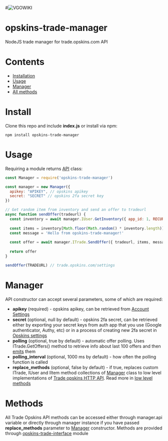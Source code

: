 #<img src="https://vgowiki.com/vgowiki3.png" alt="VGOWIKI"> 

# opskins-trade-manager
NodeJS trade manager for trade.opskins.com API

# Contents
- [Installation](#install)
- [Usage](#usage)
- [Manager](#manager)
- [All methods](#methods)


# Install
Clone this repo and include **index.js** or install via npm:
```
npm install opskins-trade-manager
```


# Usage
Requiring a module returns [API](#api) class:
```javascript
const Manager = require('opskins-trade-manager')

const manager = new Manager({
  apikey: "APIKEY", // opskins apikey
  secret: "SECRET" // opskins 2fa secret key
})

// Get random item from inventory and send an offer to tradeurl
async function sendOffer(tradeurl) {
  const inventory = await manager.IUser.GetInventory({ app_id: 1, RECURSIVE: true }) // returns array[Item class]
  
  const items = inventory[Math.floor(Math.random() * inventory.length)]
  const message = 'Hello from opskins-trade-manager!'
  
  const offer = await manager.ITrade.SendOffer({ tradeurl, items, message }) // returns Offer class
  
  return offer
}

sendOffer(TRADEURL) // trade.opskins.com/settings
```


# Manager
API constructor can accept several parameters, some of which are required:
- **apikey** (required) - opskins apikey, can be retrieved from [Account Settings](https://opskins.com/?loc=store_account)
- **secret** (optional, null by default) - opskins 2fa secret, can be retrieved either by exporting your secret keys from auth app that you use (Google authenticator, Authy, etc) or in a process of creating new 2fa secret in [Opskins settings](https://opskins.com/?loc=store_account)
- **polling** (optional, true by default) - automatic offer polling. Uses ITrade.GetOffers() method to retrieve info about last 100 offers and then [emits](#events) them
- **polling_interval** (optional, 1000 ms by default) - how often the polling function is called
- **replace_methods** (optional, false by default) - if true, replaces custom ITrade, IUser and IItem method collections of [Manager](#manager) class to low level implementations of [Trade opskins HTTP API](https://github.com/opskins/trade-opskins-api). Read more in [low level methods](#low-level-methods)


# Methods
All Trade Opskins API methods can be accessed either through manager.api variable or directly through manager instance if you have passed **replace_methods** parameter to [Manager](#manager) constructor. Methods are provided through [opskins-trade-interface](https://github.com/feed4rz/node-opskins-trade-interface) module 
